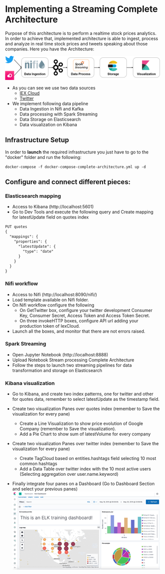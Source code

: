# Implementing a Streaming Complete Architecture

Purpose of this architecture is to perform a realtime stock prices analytics. In order to achieve that, implemented architecture is able to ingest, process and analyze in real time stock prices and tweets speaking about those companies. 
Here you have the Architecture:

![Architecture](../../img/completeArchitecture.png)

* As you can see we use two data sources
    * [IEX Cloud](https://iexcloud.io/)
    * [Twitter](https://developer.twitter.com/)
* We implement following data pipeline
    * Data Ingestion in Nifi and Kafka
    * Data processing with Spark Streaming
    * Data Storage on Elasticsearch
    * Data visualization on Kibana

## Infrastructure Setup

In order to **launch** the required infrastructure you just have to go to the "docker" folder and run the following:

```
docker-compose -f docker-compose-complete-architecture.yml up -d
```

## Configure and connect different pieces:

### Elasticsearch mapping

* Access to Kibana (http://localhost:5601)
* Go to Dev Tools and execute the following query and Create mapping for latestUpdate field on quotes index
```
PUT quotes
{
  "mappings": {
    "properties": {
      "latestUpdate": {
        "type": "date" 
      }
    }
  }
}
```

### Nifi workflow

* Access to Nifi (http://localhost:8090/nifi/)
* Load template available on Nifi folder. 
* On Nifi workflow configure the following
	* On GetTwitter box, configure your twitter development Consumer Key, Consumer Secret, Access Token and Access Token Secret.
	* On three invokeHTTP boxes, configure API url adding your production token of IexCloud. 
* Launch all the boxes, and monitor that there are not errors raised. 

### Spark Streaming

* Open Jupyter Notebook (http://localhost:8888)
* Upload Notebook Stream processing Complete Architecture
* Follow the steps to launch two streaming pipelines for data transformation and storage on Elasticsearch

### Kibana visualization

* Go to Kibana, and create two index patterns, one for twitter and other for quotes data, remember to select latestUpdate as the timestamp field. 
* Create two visualization Panes over quotes index (remember to Save the visualization for every pane)
	* Create a Line Visualization to show price evolution of Google Company (remember to Save the visualization).
	* Add a Pie Chart to show sum of latestVolume for every company

* Create two visualization Panes over twitter index (remember to Save the visualization for every pane)
	* Create TagCloud based on entities.hashtags field selecting 10 most common hashtags
	* Add a Data Table over twitter index with the 10 most active users (Selecting aggregation over user.name.keyword)

* Finally integrate four panes on a Dashboard (Go to Dashboard Section and select your previous panes)
	![Integrated Dashboard](../../img/Dashboard.png)
	
